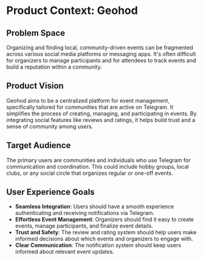 # Product Context: Geohod

## Problem Space

Organizing and finding local, community-driven events can be fragmented across various social media platforms or messaging apps. It's often difficult for organizers to manage participants and for attendees to track events and build a reputation within a community.

## Product Vision

Geohod aims to be a centralized platform for event management, specifically tailored for communities that are active on Telegram. It simplifies the process of creating, managing, and participating in events. By integrating social features like reviews and ratings, it helps build trust and a sense of community among users.

## Target Audience

The primary users are communities and individuals who use Telegram for communication and coordination. This could include hobby groups, local clubs, or any social circle that organizes regular or one-off events.

## User Experience Goals

*   **Seamless Integration**: Users should have a smooth experience authenticating and receiving notifications via Telegram.
*   **Effortless Event Management**: Organizers should find it easy to create events, manage participants, and finalize event details.
*   **Trust and Safety**: The review and rating system should help users make informed decisions about which events and organizers to engage with.
*   **Clear Communication**: The notification system should keep users informed about relevant event updates.
